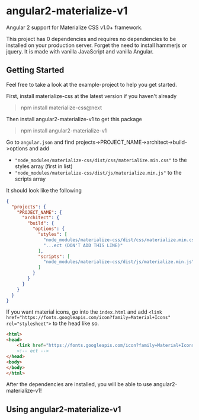 # angular2-materialize-v1
Angular 2 support for Materialize CSS v1.0+ framework.

This project has 0 dependencies and requires no dependencies to be installed on your production server. Forget the need 
to install hammerjs or jquery. It is made with vanilla JavaScript and vanilla Angular. 

## Getting Started
Feel free to take a look at the example-project to help you get started. 

First, install materialize-css at the latest version if you haven't already
> npm install materialize-css@next

Then install angular2-materialize-v1 to get this package
> npm install angular2-materialize-v1

Go to `angular.json` and find projects->PROJECT_NAME->architect->build->options and add 
* `"node_modules/materialize-css/dist/css/materialize.min.css"` to the styles array (first in list)
* `"node_modules/materialize-css/dist/js/materialize.min.js"` to the scripts array

It should look like the following
```json
{
  "projects": {
    "PROJECT_NAME": {
      "architect": {
        "build": {
          "options": {
            "styles": [
              "node_modules/materialize-css/dist/css/materialize.min.css",
              "...ect (DON'T ADD THIS LINE)"
            ],
            "scripts": [
              "node_modules/materialize-css/dist/js/materialize.min.js"
            ]
          }
        }
      }
    }
  }
}
``` 

If you want material icons, go into the `index.html` and add `<link href="https://fonts.googleapis.com/icon?family=Material+Icons" rel="stylesheet">` to the head like so.
```html
<html>
<head>
    <link href="https://fonts.googleapis.com/icon?family=Material+Icons" rel="stylesheet">
    <!-- ect -->
</head>
<body>
</body>
</html>
```

After the dependencies are installed, you will be able to use angular2-materialize-v1!

## Using angular2-materialize-v1
